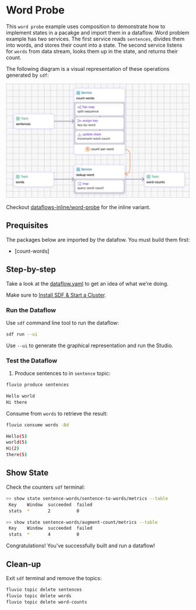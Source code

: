 # Word Probe

This `word probe` example uses composition to demonstrate how to implement states in a pacakge and import them in a dataflow. Word problem example has two services. The first service reads `sentences`, divides them into words, and stores their count into a state. The second service listens for `words` from data stream, looks them up in the state, and returns their count.

The following diagram is a visual representation of these operations generated by `sdf`:

<p align="center">
 <img width="650" src="img/word-probe.jpg">
</p>

Checkout [dataflows-inline/word-probe] for the inline variant.


## Prequisites

The packages below are imported by the datafow. You must build them first:
  * [count-words]


## Step-by-step

Take a look at the [dataflow.yaml](./dataflow.yaml) to get an idea of what we're doing.

Make sure to [Install SDF & Start a Cluster].


### Run the Dataflow

Use `sdf` command line tool to run the dataflow:

```bash
sdf run --ui
```

Use `--ui` to generate the graphical representation and run the Studio.


### Test the Dataflow

1. Produce sentences to in `sentence` topic:

```bash
fluvio produce sentences
```

```bash
Hello world
Hi there
```

Consume from `words` to retrieve the result:

```bash
fluvio consume words -Bd
```

```bash
Hello(5)
world(5)
Hi(2)
there(5)
```

## Show State

Check the counters `sdf` terminal:

```bash
>> show state sentence-words/sentence-to-words/metrics --table
 Key    Window  succeeded  failed
 stats  *       2          0
```

```bash
>> show state sentence-words/augment-count/metrics --table
 Key    Window  succeeded  failed
 stats  *       4          0
```

Congratulations! You've successfully built and run a dataflow!


## Clean-up

Exit `sdf` terminal and remove the topics:

```bash
fluvio topic delete sentences
fluvio topic delete words
fluvio topic delete word-counts
```

[dataflows-inline/word-probe]: ../../dataflows-inline/word-probe
[Install SDF & Start a Cluster]: /README.MD#prerequisites
[sentence]: ./packages/sentence

